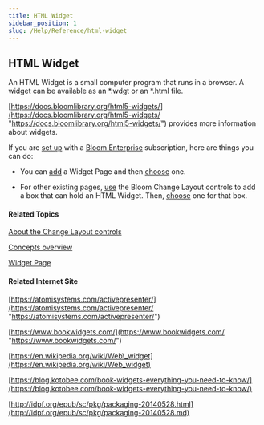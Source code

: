 ```yaml
---
title: HTML Widget
sidebar_position: 1
slug: /Help/Reference/html-widget
---
```


## HTML Widget

An HTML Widget is a small computer program that runs in a browser. A widget can be available as an \*.wdgt or an \*.html file.

[https://docs.bloomlibrary.org/html5-widgets/](https://docs.bloomlibrary.org/html5-widgets/ "https://docs.bloomlibrary.org/html5-widgets/") provides more information about widgets.

If you are [set up](../User_Interface/Dialog_boxes/Settings_dialog_box.md) with a [Bloom Enterprise](../Tasks/Edit_tasks/Enterprise/EnterpriseRequired.md) subscription, here are things you can do:

-   You can [add](../Tasks/Edit_tasks/Add_a_page.md) a Widget Page and then [choose](../Tasks/Edit_tasks/Choose_an_HTML_Widget.md) one.
    
-   For other existing pages, [use](../Tasks/Edit_tasks/Using_the_Change_Layout_controls.md) the Bloom Change Layout controls to add a box that can hold an HTML Widget. Then, [choose](../Tasks/Edit_tasks/Choose_an_HTML_Widget.md) one for that box.
    

#### Related Topics

[About the Change Layout controls](../Tasks/Edit_tasks/About_the_Change_Layout_controls.md)

[Concepts overview](Concepts_overview.md)

[Widget Page](Widget_Page.md)

#### Related Internet Site

[https://atomisystems.com/activepresenter/](https://atomisystems.com/activepresenter/ "https://atomisystems.com/activepresenter/")

[https://www.bookwidgets.com/](https://www.bookwidgets.com/ "https://www.bookwidgets.com/")

[https://en.wikipedia.org/wiki/Web\_widget](https://en.wikipedia.org/wiki/Web_widget)

[https://blog.kotobee.com/book-widgets-everything-you-need-to-know/](https://blog.kotobee.com/book-widgets-everything-you-need-to-know/)

[http://idpf.org/epub/sc/pkg/packaging-20140528.html](http://idpf.org/epub/sc/pkg/packaging-20140528.md)
